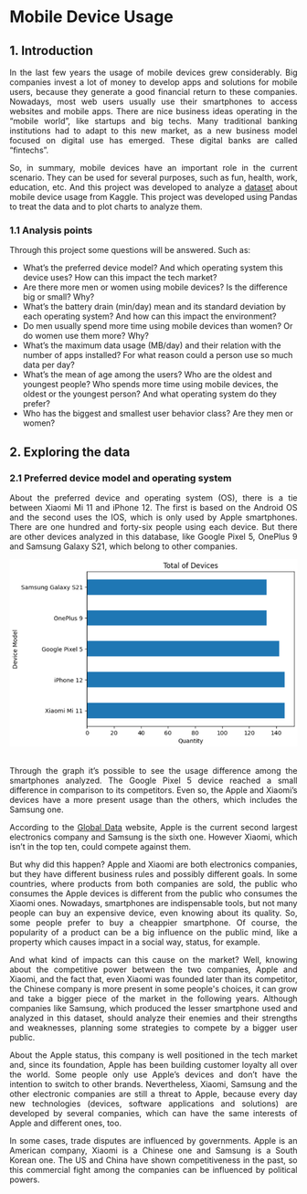# Mobile Device Usage

## 1. Introduction

<p align='justify'>In the last few years the usage of mobile devices grew considerably. Big companies invest a lot of money to develop apps and solutions for mobile users, because they generate a good financial return to these companies. Nowadays, most web users usually use their smartphones to access websites and mobile apps. There are nice business ideas operating in the “mobile world”, like startups and big techs. Many traditional banking institutions had to adapt to this new market, as a new business model focused on digital use has emerged. These digital banks are called “fintechs”.</p>

<p align='justify'>So, in summary, mobile devices have an important role in the current scenario. They can be used for several purposes, such as fun, health, work, education, etc. And this project was developed to analyze a <a href="https://www.kaggle.com/datasets/valakhorasani/mobile-device-usage-and-user-behavior-dataset" target="_blank" rel="noopener noreferrer">dataset</a> about mobile device usage from Kaggle. This project was developed using Pandas to treat the data and to plot charts to analyze them.</p>

### 1.1 Analysis points

<p align='justify'>Through this project some questions will be answered. Such as:</p>

<ul>
  <li>What’s the preferred device model? And which operating system this device uses? How can this impact the tech market?</li>
  <li>Are there more men or women using mobile devices? Is the difference big or small? Why?</li>
  <li>What’s the battery drain (min/day) mean and its standard deviation by each operating system? And how can this impact the environment?</li>
  <li>Do men usually spend more time using mobile devices than women? Or do women use them more? Why?</li>
  <li>What’s the maximum data usage (MB/day) and their relation with the number of apps installed? For what reason could a person use so much data per day?</li>
  <li>What’s the mean of age among the users? Who are the oldest and youngest people? Who spends more time using mobile devices, the oldest or the youngest person? And what operating system do they prefer?</li>
  <li>Who has the biggest and smallest user behavior class? Are they men or women?</li>
</ul>

## 2. Exploring the data

### 2.1 Preferred device model and operating system

<p align='justify'>About the preferred device and operating system (OS), there is a tie between Xiaomi Mi 11 and iPhone 12. The first is based on the Android OS and the second uses the IOS, which is only used by Apple smartphones. There are one hundred and forty-six people using each device. But there are other devices analyzed in this database, like Google Pixel 5, OnePlus 9 and Samsung Galaxy S21, which belong to other companies.</p>

<div align="center">
  <img src="assets/charts/total_of_devices.png" alt="Total of Devices chart"/>
</div>
<br>

<p align='justify'>Through the graph it’s possible to see the usage difference among the smartphones analyzed. The Google Pixel 5 device reached a small difference in comparison to its competitors. Even so, the Apple and Xiaomi’s devices have a more present usage than the others, which includes the Samsung one.</p>

<p align='justify'>According to the <a href="https://www.globaldata.com/companies/top-companies-by-sector/technology-media-and-telecom/global-consumer-electronics-companies-by-market-cap/#:~:text=The%20United%20States%2Dbased%20Apple,increase%20of%207.8%25%20over%20FY2021." target="_blank" rel="noopener noreferrer">Global Data</a> website, Apple is the current second largest electronics company and Samsung is the sixth one. However Xiaomi, which isn’t in the top ten, could compete against them.
</p>

<p align='justify'>But why did this happen? Apple and Xiaomi are both electronics companies, but they have different business rules and possibly different goals. In some countries, where products from both companies are sold, the public who consumes the Apple devices is different from the public who consumes the Xiaomi ones. Nowadays, smartphones are indispensable tools, but not many people can buy an expensive device, even knowing about its quality. So, some people prefer to buy a cheappier smartphone. Of course, the popularity of a product can be a big influence on the public mind, like a property which causes impact in a social way, status, for example.</p>

<p align='justify'>And what kind of impacts can this cause on the market? Well, knowing about the competitive power between the two companies, Apple and Xiaomi, and the fact that, even Xiaomi was founded later than its competitor, the Chinese company is more present in some people's choices, it can grow and take a bigger piece of the market in the following years. Although companies like Samsung, which produced the lesser smartphone used and analyzed in this dataset, should analyze their enemies and their strengths and weaknesses, planning some strategies to compete by a bigger user public.</p>

<p align='justify'>About the Apple status, this company is well positioned in the tech market and, since its foundation, Apple has been building customer loyalty all over the world. Some people only use Apple’s devices and don’t have the intention to switch to other brands. Nevertheless, Xiaomi, Samsung and the other electronic companies are still a threat to Apple, because every day new technologies (devices, software applications and solutions) are developed by several companies, which can have the same interests of Apple and different ones, too.</p>

<p align='justify'>In some cases, trade disputes are influenced by governments. Apple is an American company, Xiaomi is a Chinese one and Samsung is a South Korean one. The US and China have shown competitiveness in the past, so this commercial fight among the companies can be influenced by political powers.</p>
